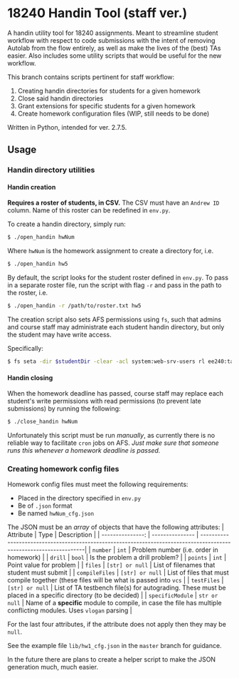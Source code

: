 # 18240 Handin Tool (staff ver.)
A handin utility tool for 18240 assignments. Meant to streamline student
workflow with respect to code submissions with the intent of removing Autolab
from the flow entirely, as well as make the lives of the (best) TAs easier. Also
includes some utility scripts that would be useful for the new workflow.

This branch contains scripts pertinent for staff workflow:
1. Creating handin directories for students for a given homework
2. Close said handin directories
3. Grant extensions for specific students for a given homework
4. Create homework configuration files (WIP, still needs to be done)

Written in Python, intended for ver. 2.7.5.

## Usage
### Handin directory utilities
#### Handin creation
**Requires a roster of students, in CSV.** The CSV must have an `Andrew ID`
column. Name of this roster can be redefined in `env.py`.

To create a handin directory, simply run:
```bash
$ ./open_handin hwNum
```
Where `hwNum` is the homework assignment to create a directory for, i.e.
```bash
$ ./open_handin hw5
```
By default, the script looks for the student roster defined in `env.py`. To pass
in a separate roster file, run the script with flag `-r` and pass in the path
to the roster, i.e.
```bash
$ ./open_handin -r /path/to/roster.txt hw5
```
The creation script also sets AFS permissions using `fs`, such that admins and
course staff may administrate each student handin directory, but only the
student may have write access.

Specifically:
```bash
$ fs seta -dir $studentDir -clear -acl system:web-srv-users rl ee240:ta all ee240:staff all ee240 all system:administrators all $studentID write
```
#### Handin closing
When the homework deadline has passed, course staff may replace each student's
write permissions with read permissions (to prevent late submissions) by running
the following:
```bash
$ ./close_handin hwNum
```
Unfortunately this script must be run *manually*, as currently there is no
reliable way to facilitate `cron` jobs on AFS. *Just make sure that someone runs
this whenever a homework deadline is passed.*

### Creating homework config files
Homework config files must meet the following requirements:
- Placed in the directory specified in `env.py`
- Be of `.json` format
- Be named `hwNum_cfg.json`

The JSON must be an *array* of objects that have the following attributes:
| Attribute        | Type            | Description                                                                                                        |
| ---------------: | --------------- | -------------------------------------------------------------------------------------------------------------------|
| `number`         | `int`           | Problem number (i.e. order in homework)                                                                            |
| `drill`          | `bool`          | Is the problem a drill problem?                                                                                    |
| `points`         | `int`           | Point value for problem                                                                                            |
| `files`          | `[str] or null` | List of filenames that student must submit                                                                         |
| `compileFiles`   | `[str] or null` | List of files that must compile together (these files will be what is passed into `vcs`                            |
| `testFiles`      | `[str] or null` | List of TA testbench file(s) for autograding.  These must be placed in a specific directory (to be decided)        |
| `specificModule` | `str or null`   | Name of a **specific** module to compile, in case the file has multiple conflicting modules. Uses `vlogan` parsing |

For the last four attributes, if the attribute does not apply then they may be
`null`.

See the example file `lib/hw1_cfg.json` in the `master` branch for guidance.

In the future there are plans to create a helper script to make the JSON
generation much, much easier.
